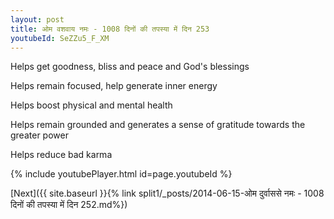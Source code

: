 ```yaml
---
layout: post
title: ओम वशवाय नमः - 1008 दिनों की तपस्या में दिन 253
youtubeId: SeZZu5_F_XM
---
```

 
 
Helps get goodness, bliss and peace and God's blessings
 
Helps remain focused, help generate inner energy 
 
Helps boost physical and mental health 
 
Helps remain grounded and generates a sense of gratitude towards the greater power 
 
Helps reduce bad karma
 
 
 
 


{% include youtubePlayer.html id=page.youtubeId %}
 
[Next]({{ site.baseurl }}{% link  split1/_posts/2014-06-15-ओम दुर्वाससे नमः - 1008 दिनों की तपस्या में दिन 252.md%})
 
